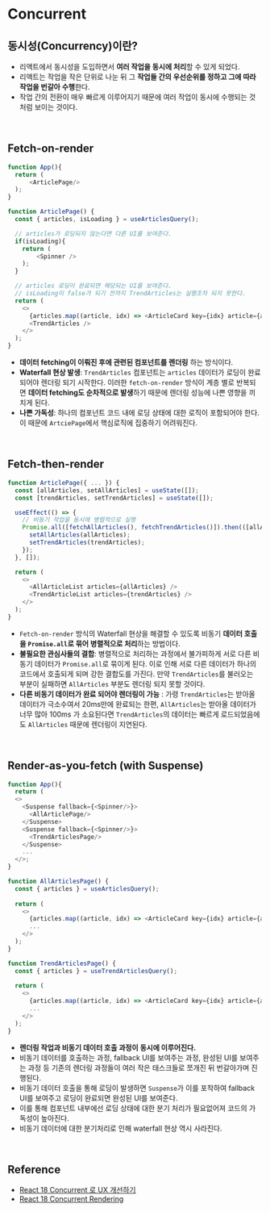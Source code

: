 # Concurrent
## 동시성(Concurrency)이란?
- 리액트에서 동시성을 도입하면서 **여러 작업을 동시에 처리**할 수 있게 되었다.
- 리액트는 작업을 작은 단위로 나눈 뒤 그 **작업들 간의 우선순위를 정하고 그에 따라 작업을 번갈아 수행**한다.
- 작업 간의 전환이 매우 빠르게 이루어지기 때문에 여러 작업이 동시에 수행되는 것 처럼 보이는 것이다.
  
<br/>

## Fetch-on-render
```javascript
function App(){
  return (
      <ArticlePage/>
  );
}

function ArticlePage() {
  const { articles, isLoading } = useArticlesQuery();

  // articles가 로딩되지 않는다면 다른 UI를 보여준다.
  if(isLoading){
    return (
        <Spinner />
    );
  }

  // articles 로딩이 완료되면 해당되는 UI를 보여준다.
  // isLoading이 false가 되기 전까지 TrendArticles는 실행조차 되지 못한다.
  return (
    <>
      {articles.map((article, idx) => <ArticleCard key={idx} article={article}/>}
      <TrendArticles />
    </>
  );
}
```
- **데이터 fetching이 이뤄진 후에 관련된 컴포넌트를 렌더링** 하는 방식이다.
- **Waterfall 현상 발생**: `TrendArticles` 컴포넌트는 `articles` 데이터가 로딩이 완료되어야 렌더링 되기 시작한다. 이러한 `fetch-on-render` 방식이 계층 별로 반복되면 **데이터 fetching도 순차적으로 발생**하기 때문에 렌더링 성능에 나쁜 영향을 끼치게 된다.
- **나쁜 가독성**: 하나의 컴포넌트 코드 내에 로딩 상태에 대한 로직이 포함되어야 한다. 이 때문에 `ArtciePage`에서 핵심로직에 집중하기 어려워진다.

<br/>

## Fetch-then-render
```javascript
function ArticlePage({ ... }) {
  const [allArticles, setAllArticles] = useState([]);
  const [trendArticles, setTrendArticles] = useState([]);

  useEffect(() => {
    // 비동기 작업을 동시에 병렬적으로 실행
    Promise.all([fetchAllArticles(), fetchTrendArticles()]).then(([allArticles, trendArticles]) => {
      setAllArticles(allArticles);
      setTrendArticles(trendArticles);
    });
  }, []);

  return (
    <>
      <AllArticleList articles={allArticles} />
      <TrendArticleList articles={trendArticles} />
    </>
  );
}
```
- `Fetch-on-render` 방식의 Waterfall 현상을 해결할 수 있도록 비동기 **데이터 호출을 `Promise.all`로 묶어 병렬적으로 처리**하는 방법이다.
- **불필요한 관심사들의 결합**: 병렬적으로 처리하는 과정에서 불가피하게 서로 다른 비동기 데이터가 `Promise.all`로 묶이게 된다. 이로 인해 서로 다른 데이터가 하나의 코드에서 호출되게 되며 강한 결합도를 가진다. 만약 `TrendArticles`를 불러오는 부분이 실패하면 `AllArticles` 부분도 렌더링 되지 못할 것이다.
- **다른 비동기 데이터가 완료 되어야 렌더링이 가능** : 가령 `TrendArticles`는 받아올 데이터가 극소수여서 20ms만에 완료되는 한편, `AllArticles`는 받아올 데이터가 너무 많아 100ms 가 소요된다면 `TrendArticles`의 데이터는 빠르게 로드되었음에도 `AllArticles` 때문에 렌더링이 지연된다.

<br/>

## Render-as-you-fetch (with Suspense)
```javascript
function App(){
  return (
  <>
    <Suspense fallback={<Spinner/>}>
      <AllArticlePage/>
    </Suspense>
    <Suspense fallback={<Spinner/>}>
      <TrendArticlesPage/>
    </Suspense>
    ...
  </>;
}

function AllArticlesPage() {
  const { articles } = useArticlesQuery();
  
  return (
    <>
      {articles.map((article, idx) => <ArticleCard key={idx} article={article}/>}
      ...
    </>
  );
}

function TrendArticlesPage() {
  const { articles } = useTrendArticlesQuery();
  
  return (
    <>
      {articles.map((article, idx) => <ArticleCard key={idx} article={article}/>}
      ...
    </>
  );
}
```
- **렌더링 작업과 비동기 데이터 호출 과정이 동시에 이루어진다.**
- 비동기 데이터를 호출하는 과정, fallback UI를 보여주는 과정, 완성된 UI를 보여주는 과정 등 기존의 렌더링 과정들이 여러 작은 태스크들로 쪼개진 뒤 번갈아가며 진행된다.
- 비동기 데이터 호출을 통해 로딩이 발생하면 `Suspense`가 이를 포착하여 fallback UI를 보여주고 로딩이 완료되면 완성된 UI를 보여준다.
- 이를 통해 컴포넌트 내부에선 로딩 상태에 대한 분기 처리가 필요없어져 코드의 가독성이 높아진다.
- 비동기 데이터에 대한 분기처리로 인해 waterfall 현상 역시 사라진다.

<br/>

## Reference
- [React 18 Concurrent 로 UX 개선하기](https://velog.io/@seungchan__y/React-18-Concurrent-%EB%A7%9B%EB%B3%B4%EA%B8%B0)
- [React 18 Concurrent Rendering](https://velog.io/@heelieben/React-18-Concurrent-Rendering)
